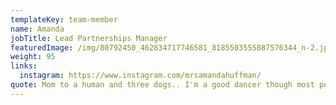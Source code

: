 ```yaml
---
templateKey: team-member
name: Amanda
jobTitle: Lead Partnerships Manager
featuredImage: /img/80792450_462834717746581_8185503555887576344_n-2.jpg
weight: 95
links:
  instagram: https://www.instagram.com/mrsamandahuffman/
quote: Mom to a human and three dogs.. I'm a good dancer though most people disagree.
---
```

